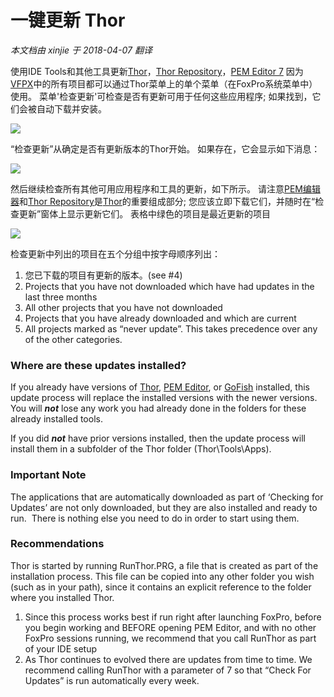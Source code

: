 ﻿一键更新 Thor
===
_本文档由 xinjie 于 2018-04-07 翻译_

使用IDE Tools和其他工具更新[Thor](Thor.md)，[Thor Repository](Thor_repository.md)，[PEM Editor 7](https://github.com/VFPX/PEMEditor) 因为[VFPX](https://github.com/VFPX)中的所有项目都可以通过Thor菜单上的单个菜单（在FoxPro系统菜单中）使用。 菜单'检查更新'可检查是否有更新可用于任何这些应用程序; 如果找到，它们会被自动下载并安装。

![](Images/Thor_One-Cick_Update_image_4.png)

“检查更新”从确定是否有更新版本的Thor开始。 如果存在，它会显示如下消息：

![](Images/Thor_One-Cick_Update_SNAGHTML17f44631.png)

然后继续检查所有其他可用应用程序和工具的更新，如下所示。 请注意[PEM编辑器](https://github.com/VFPX/PEMEditor)和[Thor Repository](Thor_repository.md)是[Thor](Thor.md)的重要组成部分; 您应该立即下载它们，并随时在“检查更新”窗体上显示更新它们。 表格中绿色的项目是最近更新的项目

![](Images/Thor_One-Cick_Update_SNAGHTML1f1f7c63.png)

检查更新中列出的项目在五个分组中按字母顺序列出：

1.  您已下载的项目有更新的版本。(see #4)
2.  Projects that you have not downloaded which have had updates in the last three months
3.  All other projects that you have not downloaded
4.  Projects that you have already downloaded and which are current
5.  All projects marked as “never update”. This takes precedence over any of the other categories.

### Where are these updates installed?

If you already have versions of [Thor](Thor.md), [PEM Editor](https://github.com/VFPX/PEMEditor), or [GoFish](https://github.com/mattslay/GoFish) installed, this update process will replace the installed versions with the newer versions.  You will ***not*** lose any work you had already done in the folders for these already installed tools.

If you did ***not*** have prior versions installed, then the update process will install them in a subfolder of the Thor folder (Thor\Tools\Apps).

### Important Note

The applications that are automatically downloaded as part of ‘Checking for Updates’ are not only downloaded, but they are also installed and ready to run.  There is nothing else you need to do in order to start using them.

### Recommendations

Thor is started by running RunThor.PRG, a file that is created as part of the installation process. This file can be copied into any other folder you wish (such as in your path), since it contains an explicit reference to the folder where you installed Thor.

1.  Since this process works best if run right after launching FoxPro, before you begin working and BEFORE opening PEM Editor, and with no other FoxPro sessions running, we recommend that you call RunThor as part of your IDE setup
2.  As Thor continues to evolved there are updates from time to time. We recommend calling RunThor with a parameter of 7 so that “Check For Updates” is run automatically every week.

